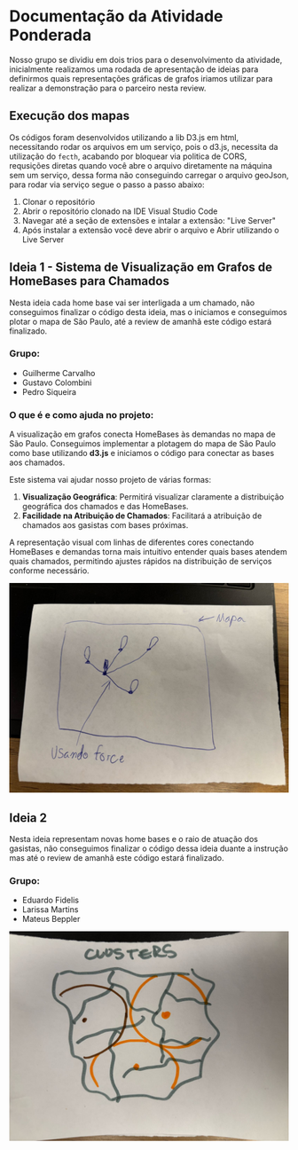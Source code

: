 # Documentação da Atividade Ponderada

Nosso grupo se dividiu em dois trios para o desenvolvimento da atividade, inicialmente realizamos uma rodada de apresentação de ideias para definirmos quais representações gráficas de grafos iriamos utilizar para realizar a demonstração para o parceiro nesta review.

## Execução dos mapas

Os códigos foram desenvolvidos utilizando a lib D3.js em html, necessitando rodar os arquivos em um serviço, pois o d3.js, necessita da utilização do ```fecth```, acabando por bloquear via politica de CORS, requsições diretas quando você abre o arquivo diretamente na máquina sem um serviço, dessa forma não conseguindo carregar o arquivo geoJson, para rodar via serviço segue o passo a passo abaixo:

1. Clonar o repositório
2. Abrir o repositório clonado na IDE Visual Studio Code
3. Navegar até a seção de extensões e intalar a extensão: "Live Server"
4. Após instalar a extensão você deve abrir o arquivo e Abrir utilizando o Live Server

## Ideia 1 - Sistema de Visualização em Grafos de HomeBases para Chamados

Nesta ideia cada home base vai ser interligada a um chamado, não conseguimos finalizar o código desta ideia, mas o iniciamos e conseguimos plotar o mapa de São Paulo, até a review de amanhã este código estará finalizado.

### Grupo:
- Guilherme Carvalho  
- Gustavo Colombini
- Pedro Siqueira  

### O que é e como ajuda no projeto:
A visualização em grafos conecta HomeBases às demandas no mapa de São Paulo. Conseguimos implementar a plotagem do mapa de São Paulo como base utilizando **d3.js** e iniciamos o código para conectar as bases aos chamados.  

Este sistema vai ajudar nosso projeto de várias formas:  
1. **Visualização Geográfica**: Permitirá visualizar claramente a distribuição geográfica dos chamados e das HomeBases.  
2. **Facilidade na Atribuição de Chamados**: Facilitará a atribuição de chamados aos gasistas com bases próximas.  

A representação visual com linhas de diferentes cores conectando HomeBases e demandas torna mais intuitivo entender quais bases atendem quais chamados, permitindo ajustes rápidos na distribuição de serviços conforme necessário.


<img src="ideia1.jpeg">

## Ideia 2

Nesta ideia representam novas home bases e o raio de atuação dos gasistas, não conseguimos finalizar o código dessa ideia duante a instrução mas até o review de amanhã este código estará finalizado.

### Grupo:
- Eduardo Fidelis 
- Larissa Martins
- Mateus Beppler 

<img src="ideia2.jpeg">
